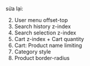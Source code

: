 sửa lại:

2. User menu offset-top
3. Search history z-index
4. Search selection z-index
5. Cart z-index + Cart quantity
6. Cart: Product name  limiting
7. Category style
8. Product border-radius